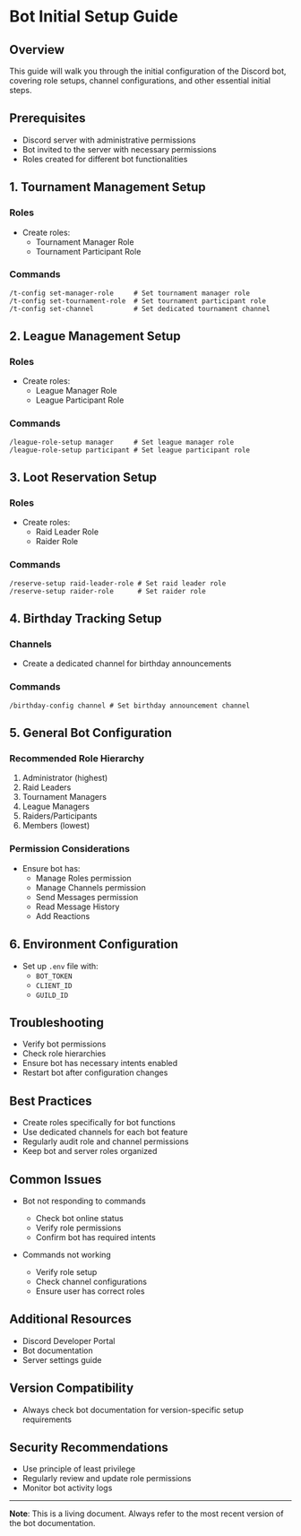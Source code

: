 # Bot Initial Setup Guide

## Overview
This guide will walk you through the initial configuration of the Discord bot, covering role setups, channel configurations, and other essential initial steps.

## Prerequisites
- Discord server with administrative permissions
- Bot invited to the server with necessary permissions
- Roles created for different bot functionalities

## 1. Tournament Management Setup
### Roles
- Create roles:
  * Tournament Manager Role
  * Tournament Participant Role

### Commands
```
/t-config set-manager-role     # Set tournament manager role
/t-config set-tournament-role  # Set tournament participant role
/t-config set-channel          # Set dedicated tournament channel
```

## 2. League Management Setup
### Roles
- Create roles:
  * League Manager Role
  * League Participant Role

### Commands
```
/league-role-setup manager     # Set league manager role
/league-role-setup participant # Set league participant role
```

## 3. Loot Reservation Setup
### Roles
- Create roles:
  * Raid Leader Role
  * Raider Role

### Commands
```
/reserve-setup raid-leader-role # Set raid leader role
/reserve-setup raider-role      # Set raider role
```

## 4. Birthday Tracking Setup
### Channels
- Create a dedicated channel for birthday announcements

### Commands
```
/birthday-config channel # Set birthday announcement channel
```

## 5. General Bot Configuration

### Recommended Role Hierarchy
1. Administrator (highest)
2. Raid Leaders
3. Tournament Managers
4. League Managers
5. Raiders/Participants
6. Members (lowest)

### Permission Considerations
- Ensure bot has:
  * Manage Roles permission
  * Manage Channels permission
  * Send Messages permission
  * Read Message History
  * Add Reactions

## 6. Environment Configuration
- Set up `.env` file with:
  * `BOT_TOKEN`
  * `CLIENT_ID`
  * `GUILD_ID`

## Troubleshooting
- Verify bot permissions
- Check role hierarchies
- Ensure bot has necessary intents enabled
- Restart bot after configuration changes

## Best Practices
- Create roles specifically for bot functions
- Use dedicated channels for each bot feature
- Regularly audit role and channel permissions
- Keep bot and server roles organized

## Common Issues
- Bot not responding to commands
  * Check bot online status
  * Verify role permissions
  * Confirm bot has required intents

- Commands not working
  * Verify role setup
  * Check channel configurations
  * Ensure user has correct roles

## Additional Resources
- Discord Developer Portal
- Bot documentation
- Server settings guide

## Version Compatibility
- Always check bot documentation for version-specific setup requirements

## Security Recommendations
- Use principle of least privilege
- Regularly review and update role permissions
- Monitor bot activity logs

---

**Note**: This is a living document. Always refer to the most recent version of the bot documentation.
